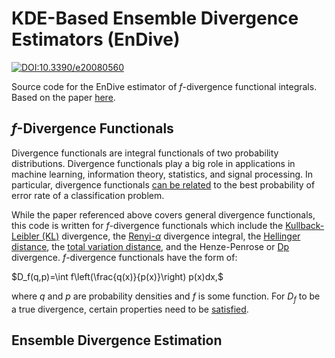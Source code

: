 # KDE-Based Ensemble Divergence Estimators (EnDive)

[![DOI:10.3390/e20080560](https://zenodo.org/badge/DOI/10.3390/e20080560.svg)](https://doi.org/10.3390/e20080560)

Source code for the EnDive estimator of $f$-divergence functional integrals. Based on the paper [here](https://doi.org/10.3390/e20080560).

## $f$-Divergence Functionals
Divergence functionals are integral functionals of two probability distributions. Divergence functionals play a big role in applications in machine learning, information theory, statistics, and signal processing. In particular, divergence functionals [can be related](https://doi.org/10.1109/DSP-SPE.2015.7369520) to the best probability of error rate of a classification problem. 

While the paper referenced above covers general divergence functionals, this code is written for $f$-divergence functionals which include the [Kullback-Leibler (KL)](https://en.wikipedia.org/wiki/Kullback%E2%80%93Leibler_divergence) divergence, the [Renyi-$\alpha$](https://en.wikipedia.org/wiki/R%C3%A9nyi_entropy) divergence integral, the [Hellinger distance](https://en.wikipedia.org/wiki/Hellinger_distance), the [total variation distance](https://en.wikipedia.org/wiki/Total_variation_distance_of_probability_measures), and the Henze-Penrose or [Dp](https://doi.org/10.1109/TSP.2015.2477805) divergence. $f$-divergence functionals have the form of: 

$D_f(q,p)=\int f\left(\frac{q(x)}{p(x)}\right) p(x)dx,$

where $q$ and $p$ are probability densities and $f$ is some function. For $D_f$ to be a true divergence, certain properties need to be [satisfied](https://en.wikipedia.org/wiki/F-divergence).

## Ensemble Divergence Estimation
